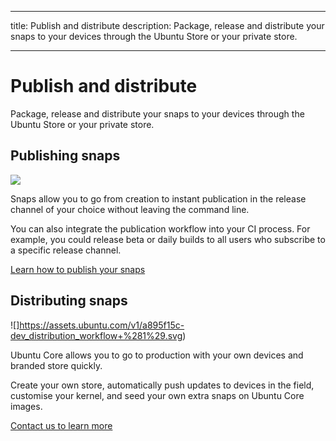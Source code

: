 ----
title: Publish and distribute
description: Package, release and distribute your snaps to your devices through the Ubuntu Store or your private store.

----

# Publish and distribute

Package, release and distribute your snaps to your devices through the Ubuntu Store or your private store.

## Publishing snaps

![](https://assets.ubuntu.com/v1/807da529-dev_publish_workflow.svg)


Snaps allow you to go from creation to instant publication in the release channel of your choice without leaving the command line.

You can also integrate the publication workflow into your CI process.  For example, you could release beta or daily builds to all users who subscribe to a specific release channel.

[Learn how to publish your snaps](http://snapcraft.io/docs/build-snaps/publish)

## Distributing snaps

![]https://assets.ubuntu.com/v1/a895f15c-dev_distribution_workflow+%281%29.svg)

Ubuntu Core allows you to go to production with your own devices and branded store quickly.

Create your own store, automatically push updates to devices in the field, customise your kernel, and seed your own extra snaps on Ubuntu Core images.

[Contact us to learn more](https://www.ubuntu.com/core/contact-us)
